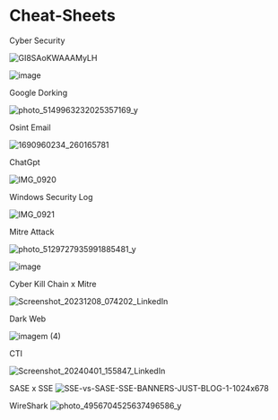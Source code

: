 # Cheat-Sheets

Cyber Security

![GI8SAoKWAAAMyLH](https://github.com/mrsoapsec/Cheat-Sheets/assets/112026131/bd1460c6-ce08-48a5-b289-0e209fa7a30e)

![image](https://github.com/mrsoapsec/Cheat-Sheets/assets/112026131/aa7679ff-0fdc-42aa-b63c-13cea8f63b87)

Google Dorking

![photo_5149963232025357169_y](https://github.com/mrsoapsec/Cheat-Sheets/assets/112026131/9a0ec771-b9d6-42d0-98ef-d8b9cdd47ed7)

Osint Email

![1690960234_260165781](https://github.com/mrsoapsec/Cheat-Sheets/assets/112026131/d2456653-0aa5-48db-9781-2a4533470153)

ChatGpt

![IMG_0920](https://github.com/mrsoapsec/Cheat-Sheets/assets/112026131/ac64456e-d58c-4e12-a5f9-fa3a7f187bce)

Windows Security Log

![IMG_0921](https://github.com/mrsoapsec/Cheat-Sheets/assets/112026131/e99aa610-bd8b-4f73-acbf-33a9f2f4fbd2)

Mitre Attack

![photo_5129727935991885481_y](https://github.com/mrsoapsec/Cheat-Sheets/assets/112026131/7bd3f785-187d-4295-b410-a7c78b8abcf7)

![image](https://github.com/user-attachments/assets/c785add6-28d2-4615-b639-6d126a72ec6f)

Cyber Kill Chain x Mitre

![Screenshot_20231208_074202_LinkedIn](https://github.com/mrsoapsec/Cheat-Sheets/assets/112026131/e6cd0733-862f-4c0f-bce6-a429ce626956)

Dark Web

![imagem (4)](https://github.com/mrsoapsec/Cheat-Sheets/assets/112026131/72474b55-8fb4-452d-8d23-eed685200107)

CTI

![Screenshot_20240401_155847_LinkedIn](https://github.com/mrsoapsec/Cheat-Sheets/assets/112026131/0738fd0f-007a-4ea2-b080-5267bc9e82bd)

SASE x SSE
![SSE-vs-SASE-SSE-BANNERS-JUST-BLOG-1-1024x678](https://github.com/mrsoapsec/Cheat-Sheets/assets/112026131/cbc44c72-e88c-425e-b3e1-b155ca597d85)

WireShark
![photo_4956704525637496586_y](https://github.com/user-attachments/assets/be82de02-1ae0-44ce-bb4c-a87b72a9d8e7)


